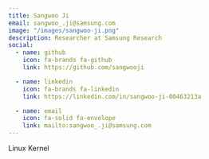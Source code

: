 ```yaml
---
title: Sangwoo Ji
email: sangwoo_.ji@samsung.com
image: "/images/sangwoo-ji.png"
description: Researcher at Samsung Research
social:
  - name: github
    icon: fa-brands fa-github
    link: https://github.com/sangwooji

  - name: linkedin
    icon: fa-brands fa-linkedin
    link: https://linkedin.com/in/sangwoo-ji-00463213a

  - name: email
    icon: fa-solid fa-envelope
    link: mailto:sangwoo_.ji@samsung.com
---
```


Linux Kernel
